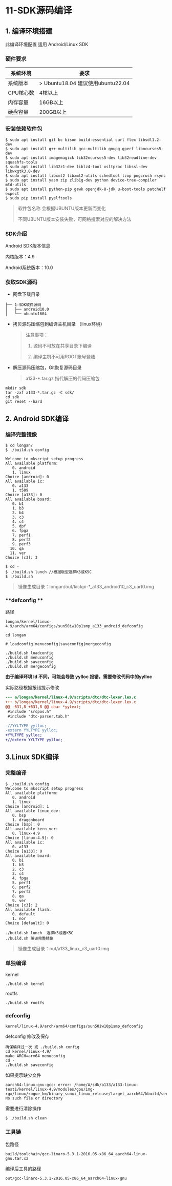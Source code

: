 # 11-SDK源码编译




## 1. 编译环境搭建

此编译环境配置 适用 Android/Linux SDK



### 硬件要求

| 系统环境  | 要求                              |
| --------- | --------------------------------- |
| 系统版本  | > Ubuntu18.04 建议使用ubuntu22.04 |
| CPU核心数 | 4核以上                           |
| 内存容量  | 16GB以上                          |
| 硬盘容量  | 200GB以上                         |



### 安装依赖软件包

```
$ sudo apt install git bc bison build-essential curl flex libsdl1.2-dev 
$ sudo apt install g++-multilib gcc-multilib gnupg gperf libncurses5-dev 
$ sudo apt install imagemagick lib32ncurses5-dev lib32readline-dev squashfs-tools 
$ sudo apt install lib32z1-dev liblz4-tool xsltproc libssl-dev libwxgtk3.0-dev 
$ sudo apt install libxml2 libxml2-utils schedtool lzop pngcrush rsync 
$ sudo apt install yasm zip zlib1g-dev python device-tree-compiler mtd-utils
$ sudo apt install python-pip gawk openjdk-8-jdk u-boot-tools patchelf expect
$ sudo pip install pyelftools
```

> 软件包名称 会根据UBUNTU版本更新而变化
>
> 不同UBUNTU版本安装失败，可网络搜索对应的解决方法



### SDK介绍

Android SDK版本信息

内核版本：4.9

Android系统版本：10.0



### 获取SDK源码

* 网盘下载目录

```
├── 1-SDK软件源码
│   ├── android10.0
│   └── ubuntu1604
```

* 拷贝源码压缩包到编译主机目录 （linux环境）

  > 注意事项：
  >
  > 1. 源码不可放在共享目录下编译
  >
  > 2. 编译主机不可用ROOT账号登陆



* 解压源码压缩包，Git恢复源码目录

  >a133-*.tar.gz 指代解压的代码压缩包

```
mkdir sdk
tar -zxf a133-*.tar.gz -C sdk/
cd sdk
git reset --hard
```



## 2. Android SDK编译



### 编译完整镜像

```
$ cd longan/
$ ./build.sh config

Welcome to mkscript setup progress
All available platform:
   0. android
   1. linux
Choice [android]: 0
All available ic:
   0. a133
   1. t509
Choice [a133]: 0
All available board:
   0. b1
   1. b3
   2. b4
   3. c3
   4. c4
   5. dpf
   6. fpga
   7. perf1
   8. perf2
   9. perf3
  10. qa
  11. ver
Choice [c3]: 3
```

```
$ cd - 
$ ./build.sh lunch //根据板型选择K5或K5C
$ ./build.sh
```

> 镜像生成目录：longan/out/kickpi-*_a133_android10_c3_uart0.img



### **defconfig **

路径

```
longan/kernel/linux-4.9/arch/arm64/configs/sun50iw10p1smp_a133_android_defconfig
```



```
cd longan

# loadconfig|menuconfig|saveconfig|mergeconfig

./build.sh loadconfig
./build.sh menuconfig
./build.sh saveconfig
./build.sh mergeconfig
```







**由于编译环境 ld 不同，可能会导致 yylloc 报错，需要修改代码中的yylloc**

实际路径根据报错提示修改

```diff
--- a/longan/kernel/linux-4.9/scripts/dtc/dtc-lexer.lex.c
+++ b/longan/kernel/linux-4.9/scripts/dtc/dtc-lexer.lex.c
@@ -631,8 +631,8 @@ char *yytext;
 #include "srcpos.h"
 #include "dtc-parser.tab.h"

-//YYLTYPE yylloc;
-extern YYLTYPE yylloc;
+YYLTYPE yylloc;
+//extern YYLTYPE yylloc;
```



## 3.Linux SDK编译

### 完整编译
```shell
$ ./build.sh config
Welcome to mkscript setup progress
All available platform:
   0. android
   1. linux
Choice [android]: 1
All available linux_dev:
   0. bsp
   1. dragonboard
Choice [bsp]: 0
All available kern_ver:
   0. linux-4.9
Choice [linux-4.9]: 0
All available ic:
   0. a133
Choice [a133]: 0
All available board:
   0. b1
   1. b3
   2. c3
   3. c4
   4. fpga
   5. perf1
   6. perf2
   7. perf3
   8. qa
   9. ver
Choice [c3]: 2
All available flash:
   0. default
   1. nor
Choice [default]: 0
```


```shell
./build.sh lunch  选择K5或者K5C
./build.sh 编译完整镜像
```

>镜像生成目录：out/a133_linux_c3_uart0.img



### 单独编译

kernel

```
./build.sh kernel
```



rootfs

```
./build.sh rootfs
```



### defconfig 

```
kernel/linux-4.9/arch/arm64/configs/sun50iw10p1smp_defconfig
```



defconfig 修改及保存

```
确保编译过一次 或 ./build.sh config
cd kernel/linux-4.9/
make ARCH=arm64 menuconfig
cd -
./build.sh saveconfig
```







如果提示缺少文件

```
aarch64-linux-gnu-gcc: error: /home/A/sdk/a133/a133-linux-test1/kernel/linux-4.9/modules/gpu/img-rgx/linux/rogue_km/binary_sunxi_linux_release/target_aarch64/kbuild/services/server/env/linux/event.c: No such file or directory
```

需要进行清除操作

```
$ ./build.sh clean
```



### 工具链

包路径

```
build/toolchain/gcc-linaro-5.3.1-2016.05-x86_64_aarch64-linux-gnu.tar.xz
```

编译后工具的路径

```
out/gcc-linaro-5.3.1-2016.05-x86_64_aarch64-linux-gnu
```



